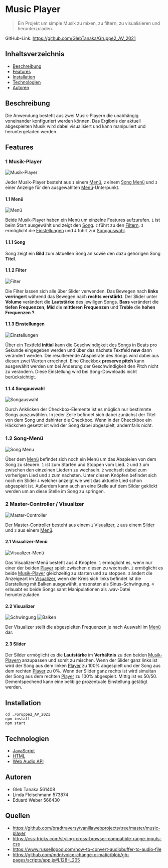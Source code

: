 # Music Player
> Ein Projekt um simple Musik zu mixen, zu filtern, zu visualisieren und herunterzuladen.

GitHub-Link: https://github.com/GlebTanaka/Gruppe2_AV_2021

## Inhaltsverzeichnis
* [Beschreibung](#beschreibung)
* [Features](#features)
* [Installation](#installation)
* [Technologien](#technologien)
* [Autoren](#autoren)

## Beschreibung

Die Anwendung besteht aus zwei Musik-Playern die unabhängig voneinander konfiguriert werden können. Das Ergibnis der aktuell abgespielten Musik wird dabei visualisiert und kann manipuliert und heruntergeladen werden.

## Features

### 1 Musik-Player
![Musik-Player](./readme-files/music-player.png)

Jeder Musik-Player besteht aus `1` einem [Menü](#11-menu), `2` einem [Song Menü](#12-song-menu) und `3` einer Anzeige für den ausgewählten [Menü](#11-menu)-Unterpunkt.

#### 1.1 Menü
![Menü](./readme-files/menu.png)

Beide Musik-Player haben ein Menü um einzelne Features aufzurufen. `1` ist beim Start ausgewählt und zeigt den [Song](#111-song). `2` führt zu den [Filtern](#112-filter). `3` ermöglicht die [Einstellungen](#113-einstellungen) und `4` führt zur [Songauswahl](#114-songauswahl).

#### 1.1.1 Song

Song zeigt ein **Bild** zum aktuellen Song an sowie den dazu gehörigen Song **Titel**.

#### 1.1.2 Filter
![Filter](./readme-files/filter.png)

Die Filter lassen sich alle über Slider verwenden. Das Bewegen nach **links verringert** während das Bewegen nach **rechts verstärkt**. Der Slider unter **Volume** verändert die **Lautstärke** des jewiligen Songs. **Bass** verändert die **tiefen Frequenzen**, **Mid** die **mittleren Frequenzen** und **Treble** die **hohen Frequenzen** **?**.

#### 1.1.3 Einstellungen
![Einstellungen](./readme-files/einstellungen.png)

Über ein Textfeld **initial** kann die Geschwindigkeit des Songs in Beats pro Sekunde eingegeben werden und über das nächste Textfeld **new** dann verändert werden. Die resultierende Abspielrate des Songs wird dabei aus diesen zwei Werten errechnet.
Eine Checkbox **preserve pitch** kann ausgewählt werden um bei Änderung der Geschwindigkeit den Pitch nicht zu verändern. Diese Einstellung wird bei Song-Downloads nicht berücksichtigt.

#### 1.1.4 Songauswahl
![Songauswahl](./readme-files/songauswahl.png)

Durch Anklicken der Checkbox-Elemente ist es möglich nur bestimmte Songs auszuwählen. In jeder Zeile befindet sich dabei zunächst der Titel von dem Song und dahinter die Checkbox. Wenn in der Checckbox ein Häckchen gesetzt ist wird der Song dabei abgespielt, andernfalls nicht.

### 1.2 Song-Menü
![Song Menu](./readme-files/song-menu.png)

Über dem [Menü](#11-menu) befindet sich noch ein Menü um das Abspielen von dem Song zu steuern. `1` ist zum Starten und Stoppen vom Lied. `2` und `3` um zwischen den einzelnen Liedern zu wechseln. `2` wechselt dabei zum vorherigen Lied und `3` zum nächsten. Unter diesen Knöpfen befindet sich noch ein Slider `4` welcher anzeigt wie weit das aktuelle Lied schon abgespielt ist. Außerdem kann auch an eine Stelle auf dem Silder geklickt werden um an diese Stelle im Song zu springen.

### 2 Master-Controller / Visualizer
![Master-Controller](./readme-files/master-controller.png)

Der Master-Controller besteht aus einem `1` [Visualizer](#22-visualizer), `2` aus einem [Silder](#23-silder) und `3` aus einem [Menü](#21-visualizer-menu).

#### 2.1 Visualizer-Menü
![Visualizer-Menü](./readme-files/visualizer-menu.png)

Das Visualizer-Menü besteht aus 4 Knöpfen. `1` ermöglicht es, wenn nur einer der beiden [Player](#1-music-player) spielt zwischen diesen zu wechseln. `2` ermöglicht es beide [Musik-Player](#1-music-player) gleichzeitig zu starten und zu stoppen. `3` ändert die Anzeigeart im [Visualizer](#22-visualizer), wenn der Kreis sich links befindet ist die Darstellung mit Balken ausgewählt, amsonsten als Sinus-Schwingung. `4` erlauabt es beide Songs samt Manipulationen als .wav-Datei herunterzuladen.

#### 2.2 Visualizer
![Schwingung](./readme-files/schwingung.png)
![Balken](./readme-files/balken.png)

Der Visualizer stellt die abgespielten Frequenzen je nach Auswahl im [Menü](#21-visualizer-menu) dar.

#### 2.3 Silder

Der Silder ermöglicht es die **Lautstärke** im **Verhältnis** zu den beiden [Musik-Playern](#1-music-player) anzupassen und somit zu mischen. Wenn der Slider ganz links ist wird der Song aus dem linken [Player](#1-music-player) zu 100% abgespielt und der Song aus dem rechten [Player](#1-music-player) zu 0%. Wenn der Slider ganz rechts ist wird simultan der Song aus dem rechten [Player](#1-music-player) zu 100% abgespielt. Mittig ist es 50/50. Dementspechend kann eine belibige prozentuale Einstellung getätigt werden.

## Installation

```
cd ./Gruppe2_AV_2021
npm install
npm start
```

## Technologien
- [JavaScript](https://developer.mozilla.org/de/docs/Web/JavaScript)
- [HTML](https://developer.mozilla.org/de/docs/Web/HTML)
- [Web Audio API](https://developer.mozilla.org/en-US/docs/Web/API/Web_Audio_API)

## Autoren
- Gleb Tanaka 561408
- Linda Fleischmann 573874
- Eduard Weber 566430

## Quellen
- https://github.com/bradtraversy/vanillawebprojects/tree/master/music-player  
- https://css-tricks.com/styling-cross-browser-compatible-range-inputs-css  
- https://www.russellgood.com/how-to-convert-audiobuffer-to-audio-file  
- https://github.com/mdn/voice-change-o-matic/blob/gh-pages/scripts/app.js#L128-L205
